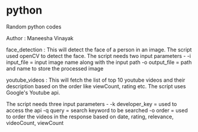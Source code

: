 # python
Random python codes

Author : Maneesha Vinayak

face_detection : This will detect the face of a person in an image. The script used openCV to detect the face.
The script needs two input parameters -
-i input_file  = input image name along with the input path
-o output_file = path and name to store the processed image

youtube_videos : This will fetch the list of top 10 youtube videos and their description based on the order like viewCount, rating etc. The script uses Google's Youtube api.

The script needs three input parameters -
-k developer_key = used to access the api
-q query         = search keyword to be searched
-o order         = used to order the videos in the response based on date, rating, relevance, videoCount, viewCount


